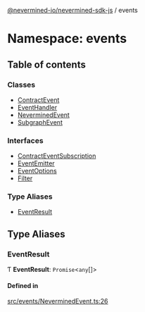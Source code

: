 [@nevermined-io/nevermined-sdk-js](../code-reference.md) / events

# Namespace: events

## Table of contents

### Classes

- [ContractEvent](../classes/events.ContractEvent.md)
- [EventHandler](../classes/events.EventHandler.md)
- [NeverminedEvent](../classes/events.NeverminedEvent.md)
- [SubgraphEvent](../classes/events.SubgraphEvent.md)

### Interfaces

- [ContractEventSubscription](../interfaces/events.ContractEventSubscription.md)
- [EventEmitter](../interfaces/events.EventEmitter.md)
- [EventOptions](../interfaces/events.EventOptions.md)
- [Filter](../interfaces/events.Filter.md)

### Type Aliases

- [EventResult](events.md#eventresult)

## Type Aliases

### EventResult

Ƭ **EventResult**: `Promise`<`any`[]\>

#### Defined in

[src/events/NeverminedEvent.ts:26](https://github.com/nevermined-io/sdk-js/blob/eda22b6/src/events/NeverminedEvent.ts#L26)

